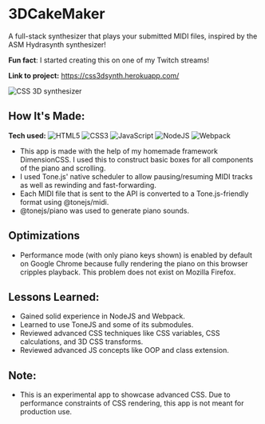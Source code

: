 # 3DCakeMaker
A full-stack synthesizer that plays your submitted MIDI files, inspired by the ASM Hydrasynth synthesizer!

**Fun fact**: I started creating this on one of my Twitch streams!

**Link to project:** https://css3dsynth.herokuapp.com/

![CSS 3D synthesizer](https://github.com/khanhtranngoccva/3DSynth/raw/main/img.png)

## How It's Made:

**Tech used:**
<img src="https://img.shields.io/static/v1?label=|&message=HTML5&color=red&logo=html5&labelColor=white" alt="HTML5"/>
<img src="https://img.shields.io/static/v1?label=|&message=CSS3&color=dodgerblue&logo=css3&labelColor=white&logoColor=dodgerblue" alt="CSS3"/>
<img src="https://img.shields.io/static/v1?label=|&message=JavaScript&color=yellow&logo=javascript&labelColor=white&logoColor=yellow" alt="JavaScript"/>
<img src="https://img.shields.io/static/v1?label=|&message=NodeJS&color=darkgreen&logo=nodedotjs&labelColor=white&logoColor=darkgreen" alt="NodeJS"/>
<img src="https://img.shields.io/static/v1?label=|&message=Webpack&color=dodgerblue&logo=webpack&labelColor=white&logoColor=dodgerblue" alt="Webpack"/>

* This app is made with the help of my homemade framework DimensionCSS. I used this to construct basic boxes for all components of the piano and scrolling.
* I used Tone.js' native scheduler to allow pausing/resuming MIDI tracks as well as rewinding and fast-forwarding.
* Each MIDI file that is sent to the API is converted to a Tone.js-friendly format using @tonejs/midi.
* @tonejs/piano was used to generate piano sounds.

## Optimizations
* Performance mode (with only piano keys shown) is enabled by default on Google Chrome because fully rendering the piano on this browser cripples playback. This problem does not exist on Mozilla Firefox.

## Lessons Learned:
* Gained solid experience in NodeJS and Webpack.
* Learned to use ToneJS and some of its submodules.
* Reviewed advanced CSS techniques like CSS variables, CSS calculations, and 3D CSS transforms.
* Reviewed advanced JS concepts like OOP and class extension.

## Note:
* This is an experimental app to showcase advanced CSS. Due to performance constraints of CSS rendering, this app is not meant for production use.